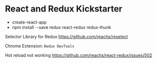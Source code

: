 # React and Redux Kickstarter

* create-react-app <app-name>
* npm install --save redux react-redux redux-thunk

Selector Library for Redux
https://github.com/reactjs/reselect

Chrome Extension: `Redux DevTools`

Hot reload not working https://github.com/reactjs/react-redux/issues/502